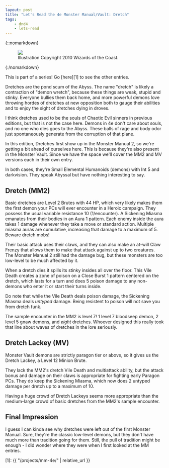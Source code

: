 ```yaml
---
layout: post
title: "Let's Read the 4e Monster Manual/Vault: Dretch"
tags:
    - dnd4
    - lets-read
---
```


{::nomarkdown}
<figure>
  <img src="{{ "/assets/wir-mm-4e-dretch.png" | absolute_url }}"/>
  <figcaption>Illustration Copyright 2010 Wizards of the Coast.</figcaption>
</figure>
{:/nomarkdown}

This is part of a series! Go [here][1] to see the other entries.

Dretches are the pond scum of the Abyss. The name "dretch" is likely a
contraction of "demon wretch", because these things are weak, stupid and
stinky. Everyone bullies them back home, and more powerful demons love throwing
hordes of dretches at new opposition both to gauge their abilities and to enjoy
the sight of dretches dying in droves.

I think dretches used to be the souls of Chaotic Evil sinners in previous
editions, but that is not the case here. Demons in 4e don't care about souls,
and no one who dies goes to the Abyss. These balls of rage and body odor just
spontaneously generate from the corruption of that plane.

In this edition, Dretches first show up in the Monster Manual 2, so we're
getting a bit ahead of ourselves here. This is because they're also present in
the Monster Vault. Since we have the space we'll cover the MM2 and MV versions
each in their own entry.

In both cases, they're Small Elemental Humanoids (demons) with Int 5 and
darkvision. They speak Abyssal but have nothing interesting to say.

## Dretch (MM2)

Basic dretches are Level 2 Brutes with 44 HP, which very likely makes them the
first demon your PCs will ever encounter in a Heroic campaign. They possess the
usual variable resistance 10 (1/encounter). A Sickening Miasma emanates from
their bodies in an Aura 1 pattern. Each enemy inside the aura takes 1 damage
whenever they take a move or standard action. Multiple miasma auras are
cumulative, increasing that damage to a maximum of 5. Beware dretch mobs!

Their basic attack uses their claws, and they can also make an at-will Claw
Frenzy that allows them to make that attack against up to two creatures. The
Monster Manual 2 still had the damage bug, but these monsters are too low-level
to be much affected by it.

When a dretch dies it spills its stinky insides all over the floor. This Vile
Death creates a zone of poison on a Close Burst 1 pattern centered on the
dretch, which lasts for a turn and does 5 poison damage to any non-demons who
enter it or start their turns inside.

Do note that while the Vile Death deals poison damage, the Sickening Miasma
deals _untyped_ damage. Being resistent to poison will not save you from dretch
funk.

The sample encounter in the MM2 is level 7! 1 level 7 bloodseep demon, 2 level 5
gnaw demons, and _eight_ dretches. Whoever designed this really took that line
about waves of dretches in the lore seriously.

## Dretch Lackey (MV)

Monster Vault demons are strictly paragon tier or above, so it gives us the
Dretch Lackey, a Level 12 Minion Brute.

They lack the MM2's dretch Vile Death and multiattack ability, but the attack
bonus and damage on their claws is appropriate for fighting early Paragon
PCs. They do keep the Sickening Miasma, which now does 2 untyped damage per
dretch up to a maximum of 10.

Having a huge crowd of Dretch Lackeys seems more appropriate than the
medium-large crowd of basic dretches from the MM2's sample encounter.

## Final Impression

I guess I can kinda see why dretches were left out of the first Monster
Manual. Sure, they're the classic low-level demons, but they don't have much
more than tradition going for them. Still, the pull of tradition might be
enough - I did wonder where they were when I first looked at the MM entries.

[1]: {{ "/projects/mm-4e/" | relative_url }}
